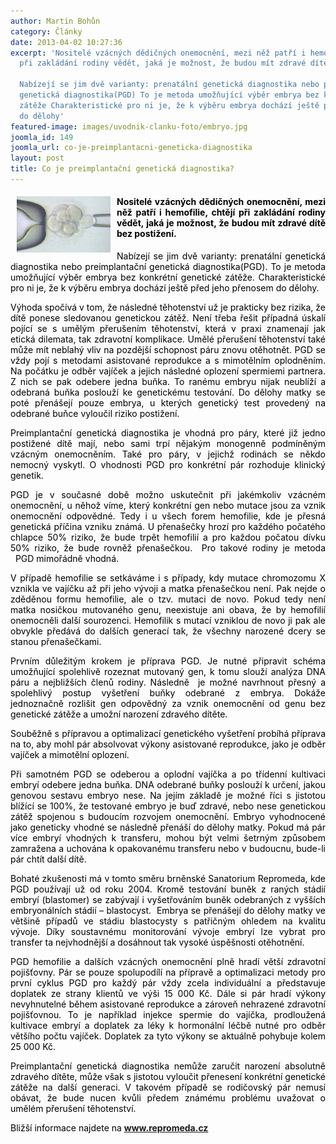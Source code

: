 ```yaml
---
author: Martin Bohůn
category: Články
date: 2013-04-02 10:27:36
excerpt: 'Nositelé vzácných dědičných onemocnění, mezi něž patří i hemofilie, chtějí
  při zakládání rodiny vědět, jaká je možnost, že budou mít zdravé dítě bez postižení

  Nabízejí se jim dvě varianty: prenatální genetická diagnostika nebo preimplantační
  genetická diagnostika(PGD) To je metoda umožňující výběr embrya bez konkrétní genetické
  zátěže Charakteristické pro ni je, že k výběru embrya dochází ještě před jeho přenosem
  do dělohy'
featured-image: images/uvodnik-clanku-foto/embryo.jpg
joomla_id: 149
joomla_url: co-je-preimplantacni-geneticka-diagnostika
layout: post
title: Co je preimplantační genetická diagnostika?
---
```


<h4 style="text-align: justify;"><span style="color: #000000;"><img src="images/uvodnik-clanku-foto/embryo.jpg" border="0" width="150" height="90" style="margin-left: 10px; margin-right: 10px; float: left;" /></span><span style="color: #000000;">Nositelé vzácných dědičných onemocnění, mezi něž patří i hemofilie, chtějí při zakládání rodiny vědět, jaká je možnost, že budou mít zdravé dítě bez postižení.</span></h4>
<p style="text-align: justify;"><span style="color: #000000;">Nabízejí se jim dvě varianty: prenatální genetická diagnostika nebo preimplantační genetická diagnostika(PGD). To je metoda umožňující výběr embrya bez konkrétní genetické zátěže. Charakteristické pro ni je, že k výběru embrya dochází ještě před jeho přenosem do dělohy.</span></p>

<p style="text-align: justify;"><span style="color: #000000;">Výhoda spočívá v tom, že následné těhotenství už je prakticky bez rizika, že dítě ponese sledovanou genetickou zátěž. Není třeba řešit případná úskalí pojící se s umělým přerušením těhotenství, která v praxi znamenají jak etická dilemata, tak zdravotní komplikace. Umělé přerušení těhotenství také může mít neblahý vliv na pozdější schopnost páru znovu otěhotnět. PGD se vždy pojí s metodami asistované reprodukce a s mimotělním oplodněním. Na počátku je odběr vajíček a jejich následné oplození spermiemi partnera. Z nich se pak odebere jedna buňka. To ranému embryu nijak neublíží a odebraná buňka poslouží ke genetickému testování. Do dělohy matky se poté přenášejí pouze embrya, u kterých genetický test provedený na odebrané buňce vyloučil riziko postižení.</span></p>
<p style="text-align: justify;"><span style="color: #000000;">Preimplantační genetická diagnostika je vhodná pro páry, které již jedno postižené dítě mají, nebo sami trpí nějakým monogenně podmíněným vzácným onemocněním. Také pro páry, v jejichž rodinách se někdo nemocný vyskytl. O vhodnosti PGD pro konkrétní pár rozhoduje klinický genetik.</span></p>
<p style="text-align: justify;"><span style="color: #000000;">PGD je v současné době možno uskutečnit při jakémkoliv vzácném onemocnění, u něhož víme, který konkrétní gen nebo mutace jsou za vznik onemocnění odpovědné. Tedy i u všech forem hemofilie, kde je přesná genetická příčina vzniku známá. U přenašečky hrozí pro každého počatého chlapce 50% riziko, že bude trpět hemofilií a pro každou počatou dívku 50% riziko, že bude rovněž přenašečkou.  Pro takové rodiny je metoda   PGD mimořádně vhodná.</span></p>
<p style="text-align: justify;"><span style="color: #000000;">V případě hemofilie se setkáváme i s případy, kdy mutace chromozomu X vznikla ve vajíčku až při jeho vývoji a matka přenašečkou není. Pak nejde o zděděnou formu hemofilie, ale o tzv. mutaci de novo. Pokud tedy není matka nosičkou mutovaného genu, neexistuje ani obava, že by hemofilií onemocněli další sourozenci. Hemofilik s mutací vzniklou de novo ji pak ale obvykle předává do dalších generací tak, že všechny narozené dcery se stanou přenašečkami.</span></p>
<p style="text-align: justify;"><span style="color: #000000;">Prvním důležitým krokem je příprava PGD. Je nutné připravit schéma umožňující spolehlivě rozeznat mutovaný gen, k tomu slouží analýza DNA páru a nejbližších členů rodiny. Následně  je možné navrhnout přesný a spolehlivý postup vyšetření buňky odebrané z embrya. Dokáže jednoznačně rozlišit gen odpovědný za vznik onemocnění od genu bez genetické zátěže a umožní narození zdravého dítěte.</span></p>
<p style="text-align: justify;"><span style="color: #000000;">Souběžně s přípravou a optimalizací genetického vyšetření probíhá příprava na to, aby mohl pár absolvovat výkony asistované reprodukce, jako je odběr vajíček a mimotělní oplození.</span></p>
<p style="text-align: justify;"><span style="color: #000000;">Při samotném PGD se odeberou a oplodní vajíčka a po třídenní kultivaci embryí odebere jedna buňka. DNA odebrané buňky poslouží k určení, jakou genovou sestavu embryo nese. Na jejím základě je možné říci s jistotou blížící se 100%, že testované embryo je buď zdravé, nebo nese genetickou zátěž spojenou s budoucím rozvojem onemocnění. Embryo vyhodnocené jako geneticky vhodné se následně přenáší do dělohy matky. Pokud má pár více embryí vhodných k transferu, mohou být velmi šetrným způsobem zamražena a uchována k opakovanému transferu nebo v budoucnu, bude-li pár chtít další dítě.</span></p>
<p style="text-align: justify;"><span style="color: #000000;">Bohaté zkušenosti má v tomto směru brněnské Sanatorium Repromeda, kde PGD používají už od roku 2004. Kromě testování buněk z raných stádií embryí (blastomer) se zabývají i vyšetřováním buněk odebraných z vyšších embryonálních stádií – blastocyst.  Embrya se přenášejí do dělohy matky ve většině případů ve stádiu blastocysty s patřičným ohledem na kvalitu vývoje. Díky soustavnému monitorování vývoje embryí lze vybrat pro transfer ta nejvhodnější a dosáhnout tak vysoké úspěšnosti otěhotnění.</span></p>
<p style="text-align: justify;"><span style="color: #000000;">PGD hemofilie a dalších vzácných onemocnění plně hradí větší zdravotní pojišťovny. Pár se pouze spolupodílí na přípravě a optimalizaci metody pro první cyklus PGD pro každý pár vždy zcela individuální a představuje doplatek ze strany klientů ve výši 15 000 Kč. Dále si pár hradí výkony nevyhnutelné během asistované reprodukce a zároveň nehrazené zdravotní pojišťovnou. To je například injekce spermie do vajíčka, prodloužená kultivace embryí a doplatek za léky k hormonální léčbě nutné pro odběr většího počtu vajíček. Doplatek za tyto výkony se aktuálně pohybuje kolem 25 000 Kč.</span></p>
<p style="text-align: justify;"><span style="color: #000000;">Preimplantační genetická diagnostika nemůže zaručit narození absolutně zdravého dítěte, může však s jistotou vyloučit přenesení konkrétní genetické zátěže na další generaci. V takovém případě se rodičovský pár nemusí obávat, že bude nucen kvůli předem známému problému uvažovat o umělém přerušení těhotenství.</span></p>
<p><span style="color: #000000;">Bližší informace najdete na</span> <strong><a href="http://www.repromeda.cz">www.repromeda.cz</a></strong></p>